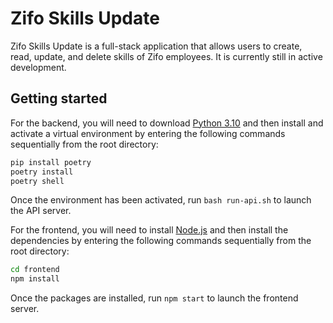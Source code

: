 # Zifo Skills Update

Zifo Skills Update is a full-stack application that allows users to create, read, update, and delete skills of Zifo employees. It is currently still in active development.

## Getting started

For the backend, you will need to download [Python 3.10](https://www.python.org/downloads/) and then install and activate a virtual environment by entering the following commands sequentially from the root directory:

```bash
pip install poetry
poetry install
poetry shell
```

Once the environment has been activated, run `bash run-api.sh` to launch the API server.

For the frontend, you will need to install [Node.js](https://nodejs.org/en/download/) and then install the dependencies by entering the following commands sequentially from the root directory:

```bash
cd frontend
npm install
```

Once the packages are installed, run `npm start` to launch the frontend server.
